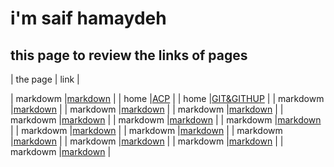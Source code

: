 # i'm saif hamaydeh
## this page to review the links of pages


| the page  | link |


| markdowm |[markdown](https://saifhamaydeh.github.io/reading-notes/markdowm)  |
|  home     |[ACP](https://saifhamaydeh.github.io/reading-notes/ACP)   |
|  home     |[GIT&GITHUP](https://saifhamaydeh.github.io/reading-notes/GIT&GITHUP)   |
| markdowm |[markdown](https://saifhamaydeh.github.io/reading-notes/markdowm)  |
| markdowm |[markdown](https://saifhamaydeh.github.io/reading-notes/markdowm)  |
| markdowm |[markdown](https://saifhamaydeh.github.io/reading-notes/markdowm)  |
| markdowm |[markdown](https://saifhamaydeh.github.io/reading-notes/markdowm)  |
| markdowm |[markdown](https://saifhamaydeh.github.io/reading-notes/markdowm)  |
| markdowm |[markdown](https://saifhamaydeh.github.io/reading-notes/markdowm)  |
| markdowm |[markdown](https://saifhamaydeh.github.io/reading-notes/markdowm)  |
| markdowm |[markdown](https://saifhamaydeh.github.io/reading-notes/markdowm)  |
| markdowm |[markdown](https://saifhamaydeh.github.io/reading-notes/markdowm)  |
| markdowm |[markdown](https://saifhamaydeh.github.io/reading-notes/markdowm)  |
| markdowm |[markdown](https://saifhamaydeh.github.io/reading-notes/markdowm)  |
| markdowm |[markdown](https://saifhamaydeh.github.io/reading-notes/markdowm)  |
